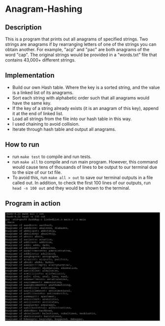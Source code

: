 # Anagram-Hashing

## Description
This is a program that prints out all anagrams of specified strings. Two strings are anagrams if by rearranging letters of one of the strings you can obtain another. For example, "acp" and "pac" are both anagrams of the word "cap". The original strings would be provided in a "words.txt" file that contains 43,000+ different strings.


## Implementation
* Build our own Hash table. Where the key is a sorted string, and the value is a linked list of its anagrams.
* Sort each string with alphabetic order such that all anagrams would have the same key.
* If the key of a string already exists (it is an anagram of this key), append it at the end of linked list.
* Load all strings from the file into our hash table in this way.
* I used chaining to avoid collision. 
* Iterate through hash table and output all anagrams.


## How to run
* run ```make test``` to compile and run tests.
* run ```make all``` to compile and run main program. However, this command would cause tens of thousands of lines to be output to our terminal due to the size of our txt file.
* To avoid this, run ```make all > out``` to save our terminal outputs in a file called out. In addition, to check the first 100 lines of our outputs, run ```head -n 100 out``` and they would be shown to the terminal.


## Program in action
![](screenshots/AnagramsOutput.PNG)
